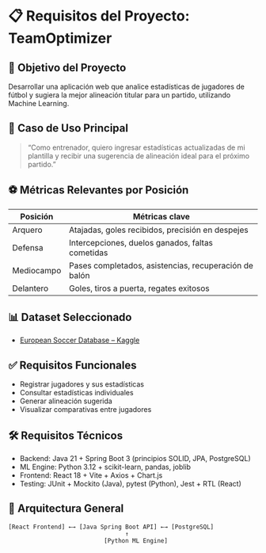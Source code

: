 # 📋 Requisitos del Proyecto: TeamOptimizer

## 🎯 Objetivo del Proyecto
Desarrollar una aplicación web que analice estadísticas de jugadores de fútbol y sugiera la mejor alineación titular para un partido, utilizando Machine Learning.

## 👤 Caso de Uso Principal
> “Como entrenador, quiero ingresar estadísticas actualizadas de mi plantilla y recibir una sugerencia de alineación ideal para el próximo partido.”

## ⚽ Métricas Relevantes por Posición

| Posición     | Métricas clave |
|--------------|----------------|
| Arquero      | Atajadas, goles recibidos, precisión en despejes |
| Defensa      | Intercepciones, duelos ganados, faltas cometidas |
| Mediocampo   | Pases completados, asistencias, recuperación de balón |
| Delantero    | Goles, tiros a puerta, regates exitosos |

## 📊 Dataset Seleccionado
- [European Soccer Database – Kaggle](https://www.kaggle.com/datasets/hugomathien/soccer)

## ✅ Requisitos Funcionales
- Registrar jugadores y sus estadísticas
- Consultar estadísticas individuales
- Generar alineación sugerida
- Visualizar comparativas entre jugadores

## 🛠️ Requisitos Técnicos
- Backend: Java 21 + Spring Boot 3 (principios SOLID, JPA, PostgreSQL)
- ML Engine: Python 3.12 + scikit-learn, pandas, joblib
- Frontend: React 18 + Vite + Axios + Chart.js
- Testing: JUnit + Mockito (Java), pytest (Python), Jest + RTL (React)

## 🧱 Arquitectura General

```plaintext
[React Frontend] ←→ [Java Spring Boot API] ←→ [PostgreSQL]
                                 ↑
                           [Python ML Engine]
